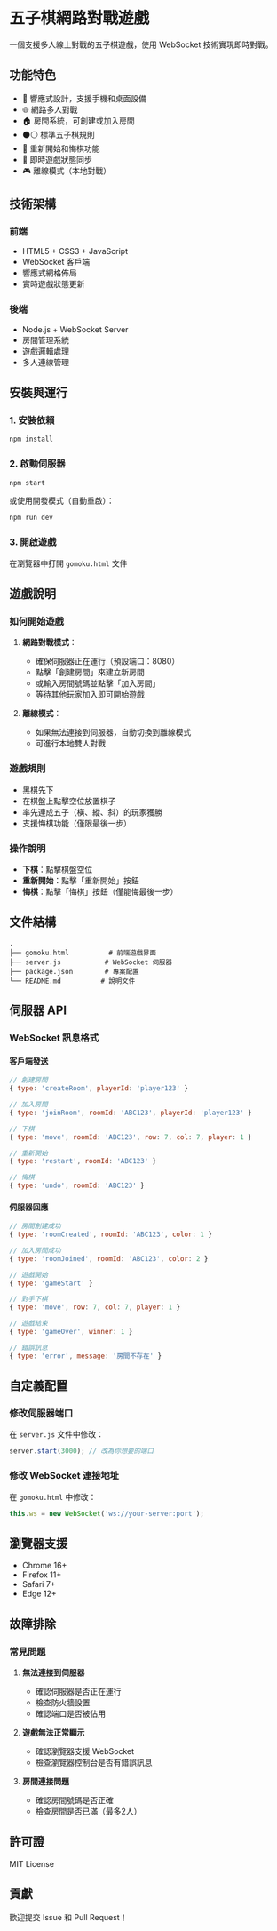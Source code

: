 # 五子棋網路對戰遊戲

一個支援多人線上對戰的五子棋遊戲，使用 WebSocket 技術實現即時對戰。

## 功能特色

- 📱 響應式設計，支援手機和桌面設備
- 🌐 網路多人對戰
- 🏠 房間系統，可創建或加入房間
- ⚫⚪ 標準五子棋規則
- 🔄 重新開始和悔棋功能
- 💬 即時遊戲狀態同步
- 🎮 離線模式（本地對戰）

## 技術架構

### 前端
- HTML5 + CSS3 + JavaScript
- WebSocket 客戶端
- 響應式網格佈局
- 實時遊戲狀態更新

### 後端
- Node.js + WebSocket Server
- 房間管理系統
- 遊戲邏輯處理
- 多人連線管理

## 安裝與運行

### 1. 安裝依賴
```bash
npm install
```

### 2. 啟動伺服器
```bash
npm start
```

或使用開發模式（自動重啟）：
```bash
npm run dev
```

### 3. 開啟遊戲
在瀏覽器中打開 `gomoku.html` 文件

## 遊戲說明

### 如何開始遊戲

1. **網路對戰模式**：
   - 確保伺服器正在運行（預設端口：8080）
   - 點擊「創建房間」來建立新房間
   - 或輸入房間號碼並點擊「加入房間」
   - 等待其他玩家加入即可開始遊戲

2. **離線模式**：
   - 如果無法連接到伺服器，自動切換到離線模式
   - 可進行本地雙人對戰

### 遊戲規則

- 黑棋先下
- 在棋盤上點擊空位放置棋子
- 率先連成五子（橫、縱、斜）的玩家獲勝
- 支援悔棋功能（僅限最後一步）

### 操作說明

- **下棋**：點擊棋盤空位
- **重新開始**：點擊「重新開始」按鈕
- **悔棋**：點擊「悔棋」按鈕（僅能悔最後一步）

## 文件結構

```
.
├── gomoku.html          # 前端遊戲界面
├── server.js           # WebSocket 伺服器
├── package.json        # 專案配置
└── README.md          # 說明文件
```

## 伺服器 API

### WebSocket 訊息格式

#### 客戶端發送

```javascript
// 創建房間
{ type: 'createRoom', playerId: 'player123' }

// 加入房間
{ type: 'joinRoom', roomId: 'ABC123', playerId: 'player123' }

// 下棋
{ type: 'move', roomId: 'ABC123', row: 7, col: 7, player: 1 }

// 重新開始
{ type: 'restart', roomId: 'ABC123' }

// 悔棋
{ type: 'undo', roomId: 'ABC123' }
```

#### 伺服器回應

```javascript
// 房間創建成功
{ type: 'roomCreated', roomId: 'ABC123', color: 1 }

// 加入房間成功
{ type: 'roomJoined', roomId: 'ABC123', color: 2 }

// 遊戲開始
{ type: 'gameStart' }

// 對手下棋
{ type: 'move', row: 7, col: 7, player: 1 }

// 遊戲結束
{ type: 'gameOver', winner: 1 }

// 錯誤訊息
{ type: 'error', message: '房間不存在' }
```

## 自定義配置

### 修改伺服器端口
在 `server.js` 文件中修改：
```javascript
server.start(3000); // 改為你想要的端口
```

### 修改 WebSocket 連接地址
在 `gomoku.html` 中修改：
```javascript
this.ws = new WebSocket('ws://your-server:port');
```

## 瀏覽器支援

- Chrome 16+
- Firefox 11+
- Safari 7+
- Edge 12+

## 故障排除

### 常見問題

1. **無法連接到伺服器**
   - 確認伺服器是否正在運行
   - 檢查防火牆設置
   - 確認端口是否被佔用

2. **遊戲無法正常顯示**
   - 確認瀏覽器支援 WebSocket
   - 檢查瀏覽器控制台是否有錯誤訊息

3. **房間連接問題**
   - 確認房間號碼是否正確
   - 檢查房間是否已滿（最多2人）

## 許可證

MIT License

## 貢獻

歡迎提交 Issue 和 Pull Request！